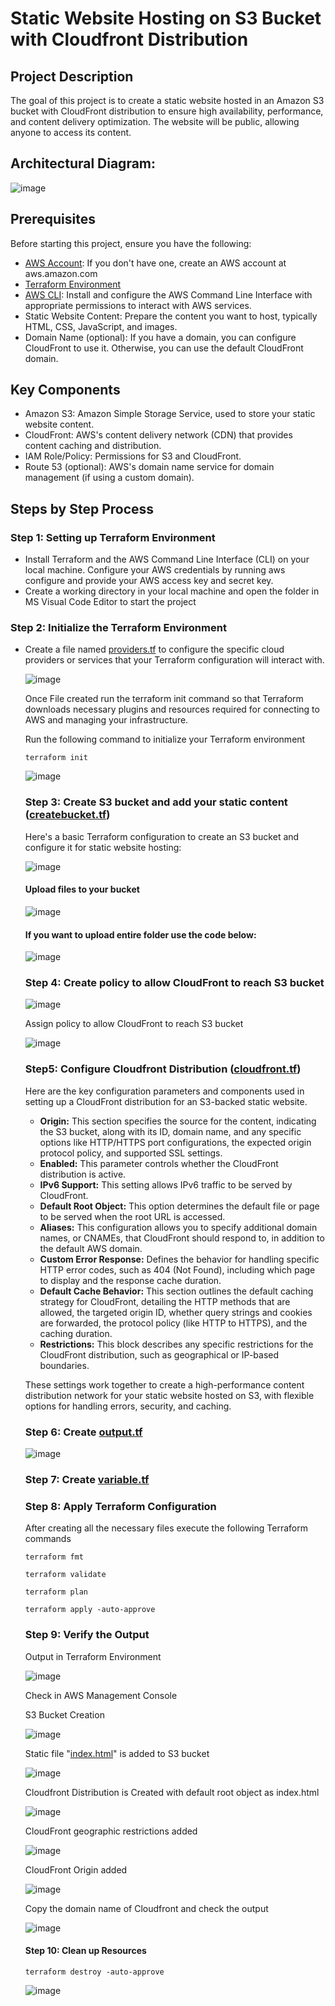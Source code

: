 # Static Website Hosting on S3 Bucket with Cloudfront Distribution 

## Project Description

The goal of this project is to create a static website hosted in an Amazon S3 bucket with CloudFront distribution to ensure high availability, performance, and content delivery optimization. The website will be public, allowing anyone to access its content.

## Architectural Diagram:

![image](https://github.com/aniwardhan/Cloudfront-and-S3-Website-Hosting/assets/80623694/634cb5bd-bc20-4ecf-b580-4b6c3fb27f94)


## Prerequisites

Before starting this project, ensure you have the following:

* [AWS Account](https://github.com/aniwardhan/Getting-Started-with-Terraform.git): If you don't have one, create an AWS account at aws.amazon.com
* [Terraform Environment](https://github.com/aniwardhan/Getting-Started-with-Terraform.git)
* [AWS CLI](https://github.com/aniwardhan/Getting-Started-with-Terraform.git): Install and configure the AWS Command Line Interface with appropriate permissions to interact with AWS services. 
* Static Website Content: Prepare the content you want to host, typically HTML, CSS, JavaScript, and images.
* Domain Name (optional): If you have a domain, you can configure CloudFront to use it. Otherwise, you can use the default CloudFront domain.

## Key Components
* Amazon S3: Amazon Simple Storage Service, used to store your static website content.
* CloudFront: AWS's content delivery network (CDN) that provides content caching and distribution.
* IAM Role/Policy: Permissions for S3 and CloudFront.
* Route 53 (optional): AWS's domain name service for domain management (if using a custom domain).

## Steps by Step Process
### Step 1: Setting up Terraform Environment
* Install Terraform and the AWS Command Line Interface (CLI) on your local machine. Configure your AWS credentials by running aws configure and provide your AWS access key and secret key.
* Create a working directory in your local machine and open the folder in MS Visual Code Editor to start the project
  
### Step 2: Initialize the Terraform Environment

* Create a file named [providers.tf](https://github.com/aniwardhan/Cloudfront-and-S3-Website-Hosting/blob/main/provider.tf) to configure the specific cloud providers or services that your Terraform configuration will interact with.

  ![image](https://github.com/aniwardhan/Cloudfront-and-S3-Website-Hosting/assets/80623694/18b3f111-8253-44b7-a7d1-6a7213878285)

  Once File created run the terraform init command so that Terraform downloads necessary plugins and resources required for connecting to AWS and managing your infrastructure.
 
  Run the following command to initialize your Terraform environment
  ```hcl
  terraform init
  ```

  ![image](https://github.com/aniwardhan/Host-a-static-website-in-S3-using-Terraform/assets/80623694/41915893-cbfb-4a70-a4bd-d00926f6edbb)

  ### Step 3: Create S3 bucket and add your static content ([createbucket.tf](https://github.com/aniwardhan/Cloudfront-and-S3-Website-Hosting/blob/main/createbucket.tf))
  
  Here's a basic Terraform configuration to create an S3 bucket and configure it for static website hosting:
  
  ![image](https://github.com/aniwardhan/Cloudfront-and-S3-Website-Hosting/assets/80623694/5c257f44-2541-4d8a-ad3f-b6d7f9956b79)

  #### Upload files to your bucket

  ![image](https://github.com/aniwardhan/Cloudfront-and-S3-Website-Hosting/assets/80623694/157851e7-0778-44b9-85fc-f822f2824983)

  #### If you want to upload entire folder use the code below:

  ![image](https://github.com/aniwardhan/Cloudfront-and-S3-Website-Hosting/assets/80623694/946ac7e4-fb93-47ae-b3d6-e214882739eb)

  ### Step 4: Create policy to allow CloudFront to reach S3 bucket

  ![image](https://github.com/aniwardhan/Cloudfront-and-S3-Website-Hosting/assets/80623694/0d415011-470e-4175-9357-4c4e0434552c)

  Assign policy to allow CloudFront to reach S3 bucket
  
  ![image](https://github.com/aniwardhan/Cloudfront-and-S3-Website-Hosting/assets/80623694/686feb84-9b90-4189-8187-fe46803f0df6)

  ### Step5: Configure Cloudfront Distribution ([cloudfront.tf](https://github.com/aniwardhan/Cloudfront-and-S3-Website-Hosting/blob/main/cloudfront.tf))

  Here are the key configuration parameters and components used in setting up a CloudFront distribution for an S3-backed static website.

  * **Origin:** This section specifies the source for the content, indicating the S3 bucket, along with its ID, domain name, and any specific options like HTTP/HTTPS port configurations, the expected origin protocol policy, and supported SSL 
      settings.
  * **Enabled:** This parameter controls whether the CloudFront distribution is active.
  * **IPv6 Support:** This setting allows IPv6 traffic to be served by CloudFront.
  * **Default Root Object:** This option determines the default file or page to be served when the root URL is accessed.
  * **Aliases:** This configuration allows you to specify additional domain names, or CNAMEs, that CloudFront should respond to, in addition to the default AWS domain.
  * **Custom Error Response:** Defines the behavior for handling specific HTTP error codes, such as 404 (Not Found), including which page to display and the response cache duration.
  * **Default Cache Behavior:** This section outlines the default caching strategy for CloudFront, detailing the HTTP methods that are allowed, the targeted origin ID, whether query strings and cookies are forwarded, the protocol policy (like 
      HTTP to HTTPS), and the caching duration.
  * **Restrictions:** This block describes any specific restrictions for the CloudFront distribution, such as geographical or IP-based boundaries.

  These settings work together to create a high-performance content distribution network for your static website hosted on S3, with flexible options for handling errors, security, and caching.

  ### Step 6: Create [output.tf](https://github.com/aniwardhan/Cloudfront-and-S3-Website-Hosting/blob/main/output.tf)

  ![image](https://github.com/aniwardhan/Cloudfront-and-S3-Website-Hosting/assets/80623694/63c5d8ac-c626-44b7-9d8d-ca59bc696753)

  ### Step 7: Create [variable.tf](https://github.com/aniwardhan/Cloudfront-and-S3-Website-Hosting/blob/main/variable.tf)

  ### Step 8: Apply Terraform Configuration

  After creating all the necessary files execute the following Terraform commands 

  ```hcl
  terraform fmt

  terraform validate

  terraform plan

  terraform apply -auto-approve
  ```

  ### Step 9: Verify the Output

  Output in Terraform Environment

  ![image](https://github.com/aniwardhan/Cloudfront-and-S3-Website-Hosting/assets/80623694/fd792560-8794-4151-97b9-553f3eb9f615)

  Check in AWS Management Console
  
  S3 Bucket Creation 

  ![image](https://github.com/aniwardhan/Cloudfront-and-S3-Website-Hosting/assets/80623694/a00cbd71-043c-4f08-8272-fe319772668b)


  Static file "[index.html](https://github.com/aniwardhan/Cloudfront-and-S3-Website-Hosting/blob/main/index.html)" is added to S3 bucket

  ![image](https://github.com/aniwardhan/Cloudfront-and-S3-Website-Hosting/assets/80623694/027054ed-6612-47f3-abd2-2084d7aebd62)

  Cloudfront Distribution is Created with default root object as index.html

  ![image](https://github.com/aniwardhan/Cloudfront-and-S3-Website-Hosting/assets/80623694/e008e0d3-dbf8-4a69-abfa-141db367053b)

  CloudFront geographic restrictions added

  ![image](https://github.com/aniwardhan/Cloudfront-and-S3-Website-Hosting/assets/80623694/dab463b8-5c51-4e4d-a2d8-fb82020cc3cf)

  CloudFront Origin added

  ![image](https://github.com/aniwardhan/Cloudfront-and-S3-Website-Hosting/assets/80623694/9fe2581c-ecb4-452b-ab57-e325b75ad81f)

  Copy the domain name of Cloudfront and check the output

  ![image](https://github.com/aniwardhan/Cloudfront-and-S3-Website-Hosting/assets/80623694/fcb342db-5883-490d-b24f-287c936fa894)

  #### Step 10: Clean up Resources

  ```hcl
  terraform destroy -auto-approve
  ```

  ![image](https://github.com/aniwardhan/Cloudfront-and-S3-Website-Hosting/assets/80623694/0ec853c2-f11f-473a-bdd4-05d8856c4103)



      



